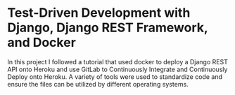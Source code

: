 # Test-Driven Development with Django, Django REST Framework, and Docker

In this project I followed a tutorial that used docker to deploy a Django REST API onto Heroku and use GitLab to Continuously Integrate and Continuously Deploy onto Heroku. A variety of tools were used to standardize code and ensure the files can be utilized by different operating systems.


